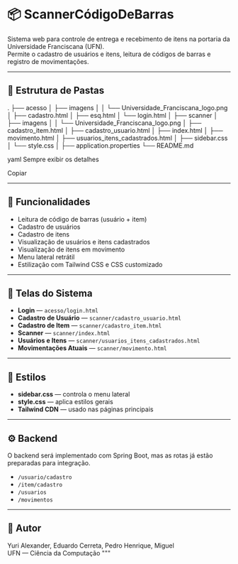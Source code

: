 # 📦 ScannerCódigoDeBarras

Sistema web para controle de entrega e recebimento de itens na portaria da Universidade Franciscana (UFN). \
Permite o cadastro de usuários e itens, leitura de códigos de barras e registro de movimentações.

---

## 📁 Estrutura de Pastas

.
├── acesso
│ ├── imagens
│ │ └── Universidade_Franciscana_logo.png
│ ├── cadastro.html
│ ├── esq.html
│ └── login.html
│
├── scanner
│ ├── imagens
│ │ └── Universidade_Franciscana_logo.png
│ ├── cadastro_item.html
│ ├── cadastro_usuario.html
│ ├── index.html
│ ├── movimento.html
│ ├── usuarios_itens_cadastrados.html
│ ├── sidebar.css
│ └── style.css
│
├── application.properties
└── README.md

yaml
Sempre exibir os detalhes

Copiar

---

## 🧩 Funcionalidades

- Leitura de código de barras (usuário + item)
- Cadastro de usuários
- Cadastro de itens
- Visualização de usuários e itens cadastrados
- Visualização de itens em movimento
- Menu lateral retrátil
- Estilização com Tailwind CSS e CSS customizado

---

## 🧪 Telas do Sistema

- **Login** — `acesso/login.html`
- **Cadastro de Usuário** — `scanner/cadastro_usuario.html`
- **Cadastro de Item** — `scanner/cadastro_item.html`
- **Scanner** — `scanner/index.html`
- **Usuários e Itens** — `scanner/usuarios_itens_cadastrados.html`
- **Movimentações Atuais** — `scanner/movimento.html`

---

## 🎨 Estilos

- **sidebar.css** — controla o menu lateral
- **style.css** — aplica estilos gerais
- **Tailwind CDN** — usado nas páginas principais

---

## ⚙️ Backend

O backend será implementado com Spring Boot, mas as rotas já estão preparadas para integração.

- `/usuario/cadastro`
- `/item/cadastro`
- `/usuarios`
- `/movimentos`

---

## 👤 Autor

Yuri Alexander, Eduardo Cerreta, Pedro Henrique, Miguel  
UFN — Ciência da Computação
"""


